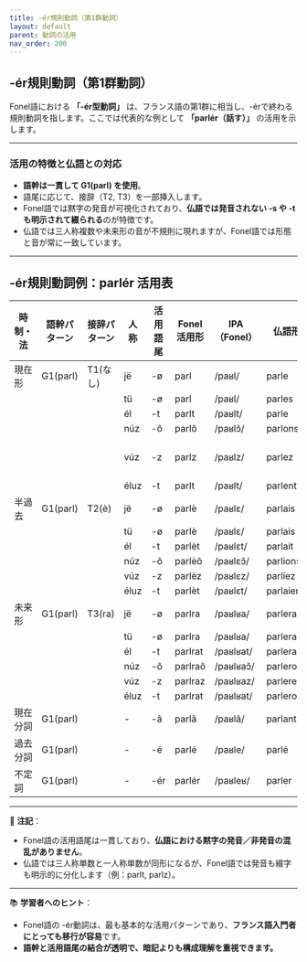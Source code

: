 ```yaml
---
title: -ér規則動詞（第1群動詞）
layout: default
parent: 動詞の活用
nav_order: 200
---
```


## -ér規則動詞（第1群動詞）

Fonel語における **「-ér型動詞」** は、フランス語の第1群に相当し、-érで終わる規則動詞を指します。ここでは代表的な例として **「parlér（話す）」** の活用を示します。

---

### 活用の特徴と仏語との対応

- **語幹は一貫して G1(parl) を使用**。
- 語尾に応じて、接辞（T2, T3）を一部挿入します。
- Fonel語では黙字の発音が可視化されており、**仏語では発音されない -s や -t も明示されて綴られる**のが特徴です。
- 仏語では三人称複数や未来形の音が不規則に現れますが、Fonel語では形態と音が常に一致しています。

---

## -ér規則動詞例：parlér 活用表

| 時制・法 | 語幹パターン | 接辞パターン | 人称 | 活用語尾  | Fonel活用形    | IPA（Fonel）   | 仏語形       | IPA（仏語・最長発音）       |
|----------|--------------|--------------|------|-----------|----------------|----------------|--------------|-----------------------------|
| 現在形   | G1(parl)     | T1(なし)     | jë   | -ø        | parl           | /paʁl/         | parle        | /paʁl/                      |
|          |              |              | tü   | -ø        | parl           | /paʁl/         | parles       | /paʁl/                      |
|          |              |              | él   | -t        | parlt          | /paʁlt/        | parle        | /paʁl‿t/                    |
|          |              |              | núz  | -õ        | parlõ          | /paʁlɔ̃/       | parlons      | /paʁ.lɔ̃/                   |
|          |              |              | vúz  | -z        | parlz          | /paʁlz/        | parlez       | /paʁl‿z/（通常 /paʁle/）    |
|          |              |              | éluz | -t        | parlt          | /paʁlt/        | parlent      | /paʁl‿t/                    |
| 半過去   | G1(parl)     | T2(è)        | jë   | -ø        | parlè          | /paʁlɛ/        | parlais      | /paʁlɛ/                     |
|          |              |              | tü   | -ø        | parlè          | /paʁlɛ/        | parlais      | /paʁlɛ/                     |
|          |              |              | él   | -t        | parlèt         | /paʁlɛt/       | parlait      | /paʁlɛ‿t/                   |
|          |              |              | núz  | -õ        | parlèõ         | /paʁlɛɔ̃/      | parlions     | /paʁljɔ̃/                   |
|          |              |              | vúz  | -z        | parlèz         | /paʁlɛz/       | parliez      | /paʁljez/                   |
|          |              |              | éluz | -t        | parlèt         | /paʁlɛt/       | parlaient    | /paʁlɛ‿t/                   |
| 未来形   | G1(parl)     | T3(ra)       | jë   | -ø        | parlra         | /paʁlʁa/       | parlerai     | /paʁlʁe/                    |
|          |              |              | tü   | -ø        | parlra         | /paʁlʁa/       | parleras     | /paʁlʁa/                    |
|          |              |              | él   | -t        | parlrat        | /paʁlʁat/      | parlera      | /paʁlʁa‿t/                  |
|          |              |              | núz  | -õ        | parlraõ        | /paʁlʁaɔ̃/     | parlerons    | /paʁlʁɔ̃/                   |
|          |              |              | vúz  | -z        | parlraz        | /paʁlʁaz/      | parlerez     | /paʁlʁe‿z/                  |
|          |              |              | éluz | -t        | parlrat        | /paʁlʁat/      | parleront    | /paʁlʁɔ̃‿t/                 |
| 現在分詞 | G1(parl)     |              | -    | -ã        | parlã          | /paʁlã/        | parlant      | /paʁlɑ̃/                    |
| 過去分詞 | G1(parl)     |              | -    | -é        | parlé          | /paʁle/        | parlé        | /paʁle/                     |
| 不定詞   | G1(parl)     |              | -    | -ér       | parlér         | /paʁleʁ/       | parler       | /paʁle/                     |

---

📌 **注記**：  
- Fonel語の活用語尾は一貫しており、**仏語における黙字の発音／非発音の混乱がありません**。
- 仏語では三人称単数と一人称単数が同形になるが、Fonel語では発音も綴字も明示的に分化します（例：parlt, parlz）。

---

📚 **学習者へのヒント**：  
- Fonel語の -ér動詞は、最も基本的な活用パターンであり、**フランス語入門者にとっても移行が容易**です。
- **語幹と活用語尾の結合が透明で、暗記よりも構成理解を重視できます。**

